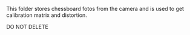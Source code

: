This folder stores chessboard fotos from the camera and is used to get calibration matrix and distortion.

DO NOT DELETE